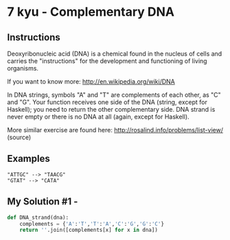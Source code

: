 # 7 kyu - Complementary DNA
## Instructions
Deoxyribonucleic acid (DNA) is a chemical found in the nucleus of cells and carries the "instructions" for the development and functioning of living organisms.

If you want to know more: http://en.wikipedia.org/wiki/DNA

In DNA strings, symbols "A" and "T" are complements of each other, as "C" and "G". Your function receives one side of the DNA (string, except for Haskell); you need to return the other complementary side. DNA strand is never empty or there is no DNA at all (again, except for Haskell).

More similar exercise are found here: http://rosalind.info/problems/list-view/ (source)

## Examples
```
"ATTGC" --> "TAACG"
"GTAT" --> "CATA"
```

## My Solution #1 - 
```python
def DNA_strand(dna):
    complements = {'A':'T','T':'A','C':'G','G':'C'}
    return ''.join([complements[x] for x in dna])
```